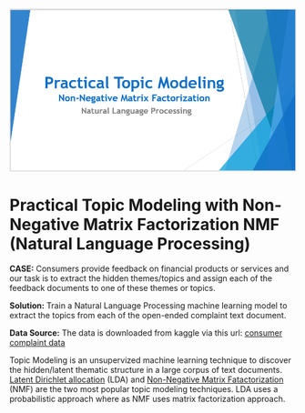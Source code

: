 <img src="title.PNG">

# Practical Topic Modeling with Non-Negative Matrix Factorization NMF (Natural Language Processing)

**CASE:**
Consumers provide feedback on financial products or services and our task is to extract the hidden themes/topics and assign each of the feedback documents to one of these themes or topics.

**Solution:**
Train a Natural Language Processing machine learning model to extract the topics from each of the open-ended complaint text document.

**Data Source:**
The data is downloaded from kaggle via this url: [consumer complaint data](https://www.kaggle.com/cfpb/us-consumer-finance-complaints)

Topic Modeling is an unsupervized machine learning technique to discover the hidden/latent thematic structure in a large corpus of text documents.
[Latent Dirichlet allocation](http://jmlr.org/papers/volume3/blei03a/blei03a.pdf) (LDA) and [Non-Negative Matrix Fatactorization](https://papers.nips.cc/paper/1861-algorithms-for-non-negative-matrix-factorization.pdf) (NMF) are the two most popular topic modeling techniques. LDA uses a probabilistic approach where as NMF uses matrix factorization approach.
